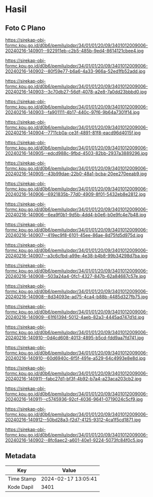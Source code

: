 # Hasil

## Foto C Plano

https://sirekap-obj-formc.kpu.go.id/d0b6/pemilu/pdpr/34/01/01/20/09/3401012009006-20240216-140901--922911eb-c2b5-485b-9ed4-8614121cbee4.jpg

https://sirekap-obj-formc.kpu.go.id/d0b6/pemilu/pdpr/34/01/01/20/09/3401012009006-20240216-140902--80f59e77-b6a6-4a33-966a-52ed1fb52add.jpg

https://sirekap-obj-formc.kpu.go.id/d0b6/pemilu/pdpr/34/01/01/20/09/3401012009006-20240216-140903--3c70db27-56df-4078-a2e8-7a0dd23bbbd0.jpg

https://sirekap-obj-formc.kpu.go.id/d0b6/pemilu/pdpr/34/01/01/20/09/3401012009006-20240216-140903--fa901111-4b17-440c-97f6-9b64a7301f14.jpg

https://sirekap-obj-formc.kpu.go.id/d0b6/pemilu/pdpr/34/01/01/20/09/3401012009006-20240216-140904--7711cb0a-ce3f-4891-81f8-eacd96d4015f.jpg

https://sirekap-obj-formc.kpu.go.id/d0b6/pemilu/pdpr/34/01/01/20/09/3401012009006-20240216-140905--edcd988c-9fbd-4503-82bb-2937a3889296.jpg

https://sirekap-obj-formc.kpu.go.id/d0b6/pemilu/pdpr/34/01/01/20/09/3401012009006-20240216-140905--43b99dae-22b0-48a1-bcba-20ee270eeab9.jpg

https://sirekap-obj-formc.kpu.go.id/d0b6/pemilu/pdpr/34/01/01/20/09/3401012009006-20240216-140906--6921835b-77d0-4909-8f01-5432eb8e2812.jpg

https://sirekap-obj-formc.kpu.go.id/d0b6/pemilu/pdpr/34/01/01/20/09/3401012009006-20240216-140906--6ea9f0b1-9d5b-4dd4-b0e6-b0e9fc4e7b48.jpg

https://sirekap-obj-formc.kpu.go.id/d0b6/pemilu/pdpr/34/01/01/20/09/3401012009006-20240216-140907--419ec9f8-6101-45ee-86ae-8d75fd5d975d.jpg

https://sirekap-obj-formc.kpu.go.id/d0b6/pemilu/pdpr/34/01/01/20/09/3401012009006-20240216-140907--a3c6cfbd-a99e-4e38-b4b8-99b34298d7ba.jpg

https://sirekap-obj-formc.kpu.go.id/d0b6/pemilu/pdpr/34/01/01/20/09/3401012009006-20240216-140908--503a24a4-0fc1-4327-847b-62a84687c57e.jpg

https://sirekap-obj-formc.kpu.go.id/d0b6/pemilu/pdpr/34/01/01/20/09/3401012009006-20240216-140908--8d34093e-ad75-4ca4-b88b-4485d327fb75.jpg

https://sirekap-obj-formc.kpu.go.id/d0b6/pemilu/pdpr/34/01/01/20/09/3401012009006-20240216-140909--61f61394-5012-4aeb-82a3-4445ad747d1d.jpg

https://sirekap-obj-formc.kpu.go.id/d0b6/pemilu/pdpr/34/01/01/20/09/3401012009006-20240216-140910--0d4cd608-4013-4895-b5cd-fdd9aa7fd741.jpg

https://sirekap-obj-formc.kpu.go.id/d0b6/pemilu/pdpr/34/01/01/20/09/3401012009006-20240216-140910--60d6940c-6f5f-491e-a529-64c4993e8e8d.jpg

https://sirekap-obj-formc.kpu.go.id/d0b6/pemilu/pdpr/34/01/01/20/09/3401012009006-20240216-140911--fabc27d1-bf3f-4b92-b7a4-a23aca203cb2.jpg

https://sirekap-obj-formc.kpu.go.id/d0b6/pemilu/pdpr/34/01/01/20/09/3401012009006-20240216-140911--c5745936-92cf-4036-9641-0719024c5cf9.jpg

https://sirekap-obj-formc.kpu.go.id/d0b6/pemilu/pdpr/34/01/01/20/09/3401012009006-20240216-140912--50bd28a3-f2d7-4125-9312-4ca1f5cd1871.jpg

https://sirekap-obj-formc.kpu.go.id/d0b6/pemilu/pdpr/34/01/01/20/09/3401012009006-20240216-140902--8fc6aec2-a601-40e1-9224-5073fc84f0c5.jpg


## Metadata

| Key        | Value               |
| ---------- | ------------------- |
| Time Stamp | 2024-02-17 13:05:41 |
| Kode Dapil | 3401                |




